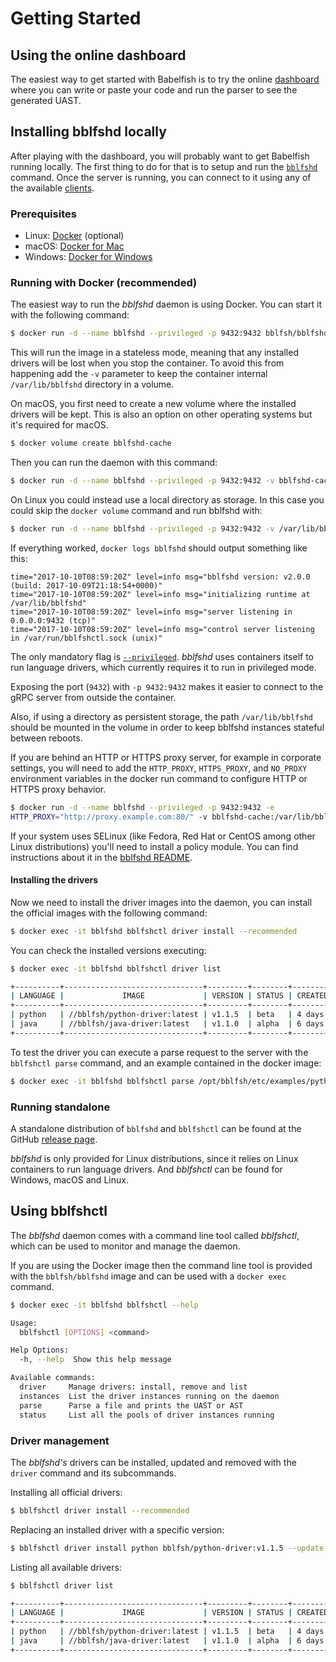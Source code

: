 # Getting Started

## Using the online dashboard

The easiest way to get started with Babelfish is to try the online [dashboard](http://dashboard.bblf.sh/) where you can write or paste your code and run the parser to see the generated UAST.

## Installing bblfshd locally

After playing with the dashboard, you will probably want to get Babelfish running locally. The first thing to do for that is to setup and run the [`bblfshd`](https://github.com/bblfsh/bblfshd) command. Once the server is running, you can connect to it using any of the available [clients](language-clients.md).

### Prerequisites

* Linux: [Docker](https://www.docker.com/community-edition) \(optional\)
* macOS: [Docker for Mac](https://www.docker.com/docker-mac)
* Windows: [Docker for Windows](https://www.docker.com/docker-windows)

### Running with Docker \(recommended\)

The easiest way to run the _bblfshd_ daemon is using Docker. You can start it with the following command:

```bash
$ docker run -d --name bblfshd --privileged -p 9432:9432 bblfsh/bblfshd
```

This will run the image in a stateless mode, meaning that any installed drivers will be lost when you stop the container. To avoid this from happening add the `-v` parameter to keep the container internal `/var/lib/bblfshd` directory in a volume.

On macOS, you first need to create a new volume where the installed drivers will be kept. This is also an option on other operating systems but it's required for macOS.

```bash
$ docker volume create bblfshd-cache
```

Then you can run the daemon with this command:

```bash
$ docker run -d --name bblfshd --privileged -p 9432:9432 -v bblfshd-cache:/var/lib/bblfshd bblfsh/bblfshd

```

On Linux you could instead use a local directory as storage. In this case you could skip the `docker volume` command and run bblfshd with:

```bash
$ docker run -d --name bblfshd --privileged -p 9432:9432 -v /var/lib/bblfshd:/var/lib/bblfshd bblfsh/bblfshd
```

If everything worked, `docker logs bblfshd` should output something like this:

```text
time="2017-10-10T08:59:20Z" level=info msg="bblfshd version: v2.0.0 (build: 2017-10-09T21:18:54+0000)"
time="2017-10-10T08:59:20Z" level=info msg="initializing runtime at /var/lib/bblfshd"
time="2017-10-10T08:59:20Z" level=info msg="server listening in 0.0.0.0:9432 (tcp)"
time="2017-10-10T08:59:20Z" level=info msg="control server listening in /var/run/bblfshctl.sock (unix)"
```

The only mandatory flag is [`--privileged`](https://docs.docker.com/engine/reference/run/#runtime-privilege-and-linux-capabilities). _bblfshd_ uses containers itself to run language drivers, which currently requires it to run in privileged mode.

Exposing the port \(`9432`\) with `-p 9432:9432` makes it easier to connect to the gRPC server from outside the container.

Also, if using a directory as persistent storage, the path `/var/lib/bblfshd` should be mounted in the volume in order to keep bblfshd instances stateful between reboots.

If you are behind an HTTP or HTTPS proxy server, for example in corporate settings, you will need to add the `HTTP_PROXY`, `HTTPS_PROXY`, and `NO_PROXY` environment variables in the docker run command to configure HTTP or HTTPS proxy behavior.

```bash
$ docker run -d --name bblfshd --privileged -p 9432:9432 -e 
HTTP_PROXY="http://proxy.example.com:80/" -v bblfshd-cache:/var/lib/bblfshd
```

If your system uses SELinux \(like Fedora, Red Hat or CentOS among other Linux distributions\) you'll need to install a policy module. You can find instructions about it in the [bblfshd README](https://github.com/bblfsh/bblfshd#selinux).

#### Installing the drivers

Now we need to install the driver images into the daemon, you can install the official images with the following command:

```bash
$ docker exec -it bblfshd bblfshctl driver install --recommended
```

You can check the installed versions executing:

```bash
$ docker exec -it bblfshd bblfshctl driver list
```

```bash
+----------+-------------------------------+---------+--------+---------+--------+-----+-------------+
| LANGUAGE |             IMAGE             | VERSION | STATUS | CREATED |   OS   | GO  |   NATIVE    |
+----------+-------------------------------+---------+--------+---------+--------+-----+-------------+
| python   | //bblfsh/python-driver:latest | v1.1.5  | beta   | 4 days  | alpine | 1.8 | 3.6.2       |
| java     | //bblfsh/java-driver:latest   | v1.1.0  | alpha  | 6 days  | alpine | 1.8 | 8.131.11-r2 |
+----------+-------------------------------+---------+--------+---------+--------+-----+-------------+
```

To test the driver you can execute a parse request to the server with the `bblfshctl parse` command, and an example contained in the docker image:

```bash
$ docker exec -it bblfshd bblfshctl parse /opt/bblfsh/etc/examples/python.py
```

### Running standalone

A standalone distribution of `bblfshd` and `bblfshctl` can be found at the GitHub [release page](https://github.com/bblfsh/bblfshd/releases).

_bblfshd_ is only provided for Linux distributions, since it relies on Linux containers to run language drivers. And _bblfshctl_ can be found for Windows, macOS and Linux.

## Using bblfshctl

The _bblfshd_ daemon comes with a command line tool called _bblfshctl_, which can be used to monitor and manage the daemon.

If you are using the Docker image then the command line tool is provided with the `bblfsh/bblfshd` image and can be used with a `docker exec` command.

```bash
$ docker exec -it bblfshd bblfshctl --help
```

```bash
Usage:
  bblfshctl [OPTIONS] <command>

Help Options:
  -h, --help  Show this help message

Available commands:
  driver     Manage drivers: install, remove and list
  instances  List the driver instances running on the daemon
  parse      Parse a file and prints the UAST or AST
  status     List all the pools of driver instances running
```

### Driver management

The _bblfshd's_ drivers can be installed, updated and removed with the `driver` command and its subcommands.

Installing all official drivers:

```bash
$ bblfshctl driver install --recommended
```

Replacing an installed driver with a specific version:

```bash
$ bblfshctl driver install python bblfsh/python-driver:v1.1.5 --update
```

Listing all available drivers:

```bash
$ bblfshctl driver list
```

```bash
+----------+-------------------------------+---------+--------+---------+--------+-----+-------------+
| LANGUAGE |             IMAGE             | VERSION | STATUS | CREATED |   OS   | GO  |   NATIVE    |
+----------+-------------------------------+---------+--------+---------+--------+-----+-------------+
| python   | //bblfsh/python-driver:latest | v1.1.5  | beta   | 4 days  | alpine | 1.8 | 3.6.2       |
| java     | //bblfsh/java-driver:latest   | v1.1.0  | alpha  | 6 days  | alpine | 1.8 | 8.131.11-r2 |
+----------+-------------------------------+---------+--------+---------+--------+-----+-------------+
```

